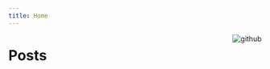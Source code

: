 ```yaml
---
title: Home
---
```


[<img src="https://raw.githubusercontent.com/gglee4ai/public/master/my-profile-image-280x280.png" style="max-width:15%;min-width:40px;float:right;" alt="github" />](https://github.com/gglee4ai)

# Posts

<!-- All pages not under the root directory of the website are listed below. You can also visit the list page of a single section, e.g., [posts](/post/), or [notes](/note/). See the [About](/about/) page for the usage of this theme. -->
